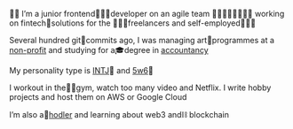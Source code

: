 👋🏻 I’m a junior frontend👨🏻‍💻developer on an agile team 👨‍👩‍👧‍👦👩‍👩‍👧‍👦 working on fintech🧪solutions for the 👩🏻‍🎨freelancers and self-employed🤸🏻‍♂️

Several hundred git🐾commits ago, I was managing art🎨programmes at a [non-profit](https://www.siongleng.com/) and studying for a🎓degree in [accountancy](https://accountancy.smu.edu.sg/)

My personality type is [INTJ](https://www.16personalities.com/intj-personality)🤔 and [5w6](https://www.truity.com/enneagram/personality-type-5-investigator)🧐

I workout in the💪🏻gym, watch too many video and Netflix. I write hobby projects and host them on AWS or Google Cloud

I’m also a💎[hodler](https://www.investopedia.com/terms/h/hodl.asp) and learning about web3 and⛓ blockchain
